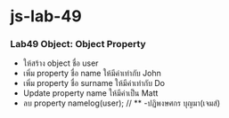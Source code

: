 # js-lab-49
### Lab49 Object: Object Property
- ให้สร้าง object ชื่อ user
- เพิ่ม property ชื่อ name ให้มีค่าเท่ากับ John
- เพิ่ม property ชื่อ surname ให้มีค่าเท่ากับ Do
- Update property name ให้มีค่าเป็น Matt
- ลบ property namelog(user); // **
-ปฏิพงษศกร บุญมา(เจมส์)
